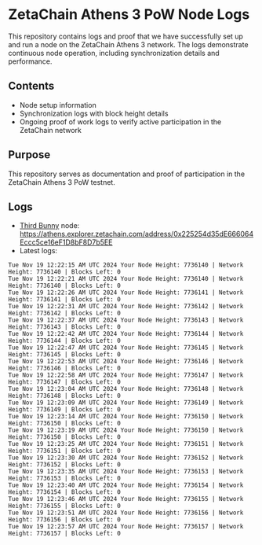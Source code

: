 # ZetaChain Athens 3 PoW Node Logs
This repository contains logs and proof that we have successfully set up and run a node on the ZetaChain Athens 3 network. The logs demonstrate continuous node operation, including synchronization details and performance.

## Contents
- Node setup information
- Synchronization logs with block height details
- Ongoing proof of work logs to verify active participation in the ZetaChain network

## Purpose
This repository serves as documentation and proof of participation in the ZetaChain Athens 3 PoW testnet.

## Logs

- [Third Bunny](https://thirdbunny.xyz/) node: https://athens.explorer.zetachain.com/address/0x225254d35dE666064Eccc5ce16eF1D8bF8D7b5EE
- Latest logs:
```
Tue Nov 19 12:22:15 AM UTC 2024 Your Node Height: 7736140 | Network Height: 7736140 | Blocks Left: 0
Tue Nov 19 12:22:21 AM UTC 2024 Your Node Height: 7736140 | Network Height: 7736140 | Blocks Left: 0
Tue Nov 19 12:22:26 AM UTC 2024 Your Node Height: 7736141 | Network Height: 7736141 | Blocks Left: 0
Tue Nov 19 12:22:31 AM UTC 2024 Your Node Height: 7736142 | Network Height: 7736142 | Blocks Left: 0
Tue Nov 19 12:22:37 AM UTC 2024 Your Node Height: 7736143 | Network Height: 7736143 | Blocks Left: 0
Tue Nov 19 12:22:42 AM UTC 2024 Your Node Height: 7736144 | Network Height: 7736144 | Blocks Left: 0
Tue Nov 19 12:22:47 AM UTC 2024 Your Node Height: 7736145 | Network Height: 7736145 | Blocks Left: 0
Tue Nov 19 12:22:53 AM UTC 2024 Your Node Height: 7736146 | Network Height: 7736146 | Blocks Left: 0
Tue Nov 19 12:22:58 AM UTC 2024 Your Node Height: 7736147 | Network Height: 7736147 | Blocks Left: 0
Tue Nov 19 12:23:04 AM UTC 2024 Your Node Height: 7736148 | Network Height: 7736148 | Blocks Left: 0
Tue Nov 19 12:23:09 AM UTC 2024 Your Node Height: 7736149 | Network Height: 7736149 | Blocks Left: 0
Tue Nov 19 12:23:14 AM UTC 2024 Your Node Height: 7736150 | Network Height: 7736150 | Blocks Left: 0
Tue Nov 19 12:23:19 AM UTC 2024 Your Node Height: 7736150 | Network Height: 7736150 | Blocks Left: 0
Tue Nov 19 12:23:25 AM UTC 2024 Your Node Height: 7736151 | Network Height: 7736151 | Blocks Left: 0
Tue Nov 19 12:23:30 AM UTC 2024 Your Node Height: 7736152 | Network Height: 7736152 | Blocks Left: 0
Tue Nov 19 12:23:35 AM UTC 2024 Your Node Height: 7736153 | Network Height: 7736153 | Blocks Left: 0
Tue Nov 19 12:23:40 AM UTC 2024 Your Node Height: 7736154 | Network Height: 7736154 | Blocks Left: 0
Tue Nov 19 12:23:46 AM UTC 2024 Your Node Height: 7736155 | Network Height: 7736155 | Blocks Left: 0
Tue Nov 19 12:23:51 AM UTC 2024 Your Node Height: 7736156 | Network Height: 7736156 | Blocks Left: 0
Tue Nov 19 12:23:57 AM UTC 2024 Your Node Height: 7736157 | Network Height: 7736157 | Blocks Left: 0
```

